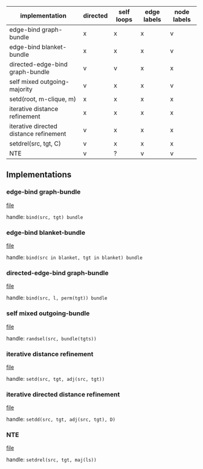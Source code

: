 | implementation                         | directed | self loops | edge labels | node labels |
|----------------------------------------|----------|------------|-------------|-------------|
| edge-bind graph-bundle                 | x        | x          | x           | v           |
| edge-bind blanket-bundle               | x        | x          | x           | v           |
| directed-edge-bind graph-bundle        | v        | v          | x           | x           |
| self mixed outgoing-majority           | v        | x          | x           | v           |
| setd(root, m-clique, m)                | x        | x          | x           | x           |
| iterative distance refinement          | x        | x          | x           | x           |
| iterative directed distance refinement | v        | x          | x           | x           |
| setdrel(src, tgt, C)                   | v        | x          | x           | x           |
| NTE                                    | v        | ?          | v           | v           |

## Implementations

### edge-bind graph-bundle

[file](edgebind_graphbundle.py)

handle: `bind(src, tgt) bundle`

### edge-bind blanket-bundle

[file](benchmarks/edgebind_blanketbundle.py)

handle: `bind(src in blanket, tgt in blanket) bundle`

### directed-edge-bind graph-bundle

[file](directededgebind_graphbundle.py)

handle: `bind(src, l, perm(tgt)) bundle`

### self mixed outgoing-bundle

[file](self_mixed_outgoingbundle.py)

handle: `randsel(src, bundle(tgts))`

### iterative distance refinement

[file](distance.py)

handle: `setd(src, tgt, adj(src, tgt))`

### iterative directed distance refinement

[file](directed_distance.py)

handle: `setdd(src, tgt, adj(src, tgt), D)`

### NTE

[file](nte.py)

handle: `setdrel(src, tgt, maj(ls))`
